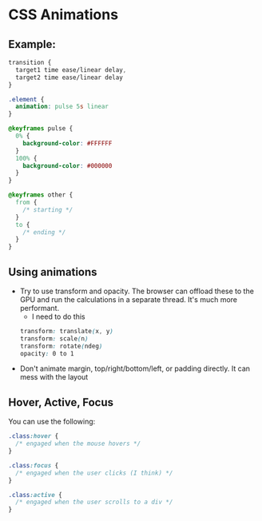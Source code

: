 # CSS Animations
## Example:
```css
transition {
  target1 time ease/linear delay,
  target2 time ease/linear delay
} 

.element {
  animation: pulse 5s linear
}

@keyframes pulse {
  0% {
    background-color: #FFFFFF
  }
  100% {
    background-color: #000000
  }
}

@keyframes other {
  from {
    /* starting */
  }
  to {
    /* ending */
  }
}
```

## Using animations
* Try to use transform and opacity. The browser can offload these to the GPU and run the calculations in a separate thread. It's much more performant. 
  * I need to do this
  ```css
  transform: translate(x, y)
  transform: scale(n)
  transform: rotate(ndeg)
  opacity: 0 to 1
  ```
* Don't animate margin, top/right/bottom/left, or padding directly. It can mess with the layout

## Hover, Active, Focus
You can use the following:
```css
.class:hover {
  /* engaged when the mouse hovers */
}

.class:focus {
  /* engaged when the user clicks (I think) */
}

.class:active {
  /* engaged when the user scrolls to a div */
}
```
